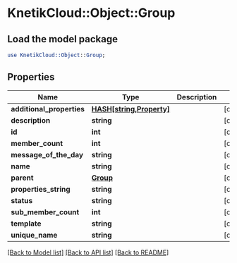 # KnetikCloud::Object::Group

## Load the model package
```perl
use KnetikCloud::Object::Group;
```

## Properties
Name | Type | Description | Notes
------------ | ------------- | ------------- | -------------
**additional_properties** | [**HASH[string,Property]**](Property.md) |  | [optional] 
**description** | **string** |  | [optional] 
**id** | **int** |  | [optional] 
**member_count** | **int** |  | [optional] 
**message_of_the_day** | **string** |  | [optional] 
**name** | **string** |  | [optional] 
**parent** | [**Group**](Group.md) |  | [optional] 
**properties_string** | **string** |  | [optional] 
**status** | **string** |  | [optional] 
**sub_member_count** | **int** |  | [optional] 
**template** | **string** |  | [optional] 
**unique_name** | **string** |  | [optional] 

[[Back to Model list]](../README.md#documentation-for-models) [[Back to API list]](../README.md#documentation-for-api-endpoints) [[Back to README]](../README.md)



